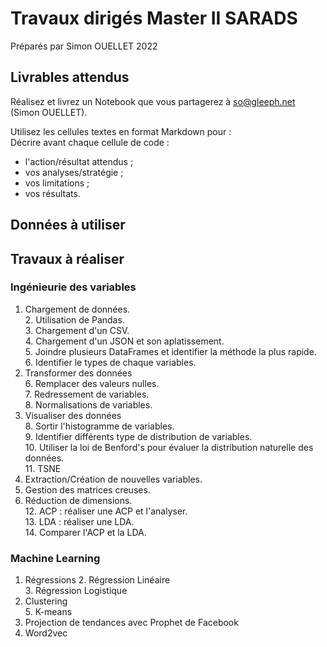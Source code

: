 # Travaux dirigés Master II SARADS  
Préparés par Simon OUELLET 2022  

## Livrables attendus
Réalisez et livrez un Notebook que vous partagerez à so@gleeph.net (Simon OUELLET).

Utilisez les cellules textes en format Markdown pour :  
Décrire avant chaque cellule de code :  
- l'action/résultat attendus ;  
- vos analyses/stratégie ; 
- vos limitations ;  
- vos résultats.  

## Données à utiliser  


## Travaux à réaliser
### Ingénieurie des variables  

1. Chargement de données.  
	2. Utilisation de Pandas.  
		3. Chargement d'un CSV.  
		4. Chargement d'un JSON et son aplatissement.  
		5. Joindre plusieurs DataFrames et identifier la méthode la plus rapide.  
		6. Identifier le types de chaque variables.  
6. Transformer des données  
	6. Remplacer des valeurs nulles.  
	7. Redressement de variables.  
	8. Normalisations de variables.  
7. Visualiser des données  
	8. Sortir l'histogramme de variables.  
	9. Identifier différents type de distribution de variables.  
	10. Utiliser la loi de Benford's pour évaluer la distribution naturelle des données.  
	11. TSNE  
10. Extraction/Création de nouvelles variables.  
11. Gestion des matrices creuses.  
11. Réduction de dimensions.  
	12. ACP : réaliser une ACP et l'analyser.  
	13. LDA : réaliser une LDA.  
	14. Comparer l'ACP et la LDA.  

### Machine Learning  
1. Régressions 
	2. Régression Linéaire  
	3. Régression Logistique  
4. Clustering  
	5. K-means  
6. Projection de tendances avec Prophet de Facebook  
7. Word2vec  
